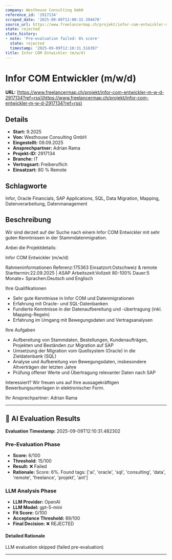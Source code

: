 ```yaml
---
company: Westhouse Consulting GmbH
reference_id: '2917134'
scraped_date: '2025-09-09T12:00:32.394476'
source_url: https://www.freelancermap.ch/projekt/infor-com-entwickler-m-w-d-2917134?ref=rss
state: rejected
state_history:
- note: 'Pre-evaluation failed: 6% score'
  state: rejected
  timestamp: '2025-09-09T12:10:31.516397'
title: Infor COM Entwickler (m/w/d)
---
```



# Infor COM Entwickler (m/w/d)
**URL:** [https://www.freelancermap.ch/projekt/infor-com-entwickler-m-w-d-2917134?ref=rss](https://www.freelancermap.ch/projekt/infor-com-entwickler-m-w-d-2917134?ref=rss)
## Details
- **Start:** 9.2025
- **Von:** Westhouse Consulting GmbH
- **Eingestellt:** 09.09.2025
- **Ansprechpartner:** Adrian Rama
- **Projekt-ID:** 2917134
- **Branche:** IT
- **Vertragsart:** Freiberuflich
- **Einsatzart:** 80
                                                % Remote

## Schlagworte
Infor, Oracle Financials, SAP Applications, SQL, Data Migration, Mapping, Datenverarbeitung, Datenmanagement

## Beschreibung
Wir sind derzeit auf der Suche nach einem Infor COM Entwickler mit sehr guten Kenntnissen in der Stammdatenmigration.

Anbei die Projektdetails:

Infor COM Entwickler (m/w/d)

Rahmeninformationen
Referenz:175363
Einsatzort:Ostschweiz & remote
Starttermin:22.09.2025 | ASAP
Arbeitszeit:Vollzeit 80-100%
Dauer:5 Monate+
Sprachen:Deutsch und Englisch

Ihre Qualifikationen
- Sehr gute Kenntnisse in Infor COM und Datenmigrationen
- Erfahrung mit Oracle- und SQL-Datenbanken
- Fundierte Kenntnisse in der Datenaufbereitung und -übertragung (inkl. Mapping-Regeln)
- Erfahrung im Umgang mit Bewegungsdaten und Vertragsanalysen

Ihre Aufgaben
- Aufbereitung von Stammdaten, Bestellungen, Kundenaufträgen, Projekten und Beständen zur Migration auf SAP
- Umsetzung der Migration vom Quellsystem (Oracle) in die Zieldatenbank (SQL)
- Analyse und Aufbereitung von Bewegungsdaten, insbesondere Altverträgen der letzten Jahre
- Prüfung offener Werte und Übertragung relevanter Daten nach SAP

Interessiert?
Wir freuen uns auf Ihre aussagekräftigen Bewerbungsunterlagen in elektronischer Form.

Ihr Ansprechpartner:
Adrian Rama

---

## 🤖 AI Evaluation Results

**Evaluation Timestamp:** 2025-09-09T12:10:31.482302

### Pre-Evaluation Phase
- **Score:** 6/100
- **Threshold:** 15/100
- **Result:** ❌ Failed
- **Rationale:** Score: 6%. Found tags: ['ai', 'oracle', 'sql', 'consulting', 'data', 'remote', 'freelance', 'projekt', 'ant']

### LLM Analysis Phase
- **LLM Provider:** OpenAI
- **LLM Model:** gpt-5-mini
- **Fit Score:** 0/100
- **Acceptance Threshold:** 89/100
- **Final Decision:** ❌ REJECTED

#### Detailed Rationale
LLM evaluation skipped (failed pre-evaluation)

---
